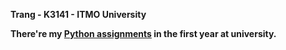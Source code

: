 **Trang - K3141 - ITMO University**

**There're my [Python assignments](https://github.com/Dementiy/pybook-assignments/) in the first year at university.** 

